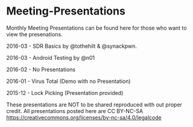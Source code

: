 # Meeting-Presentations

Monthly Meeting Presentations can be found here for those who want to view the presenations. 

2016-03 - SDR Basics by @tothehilt & @synackpwn.

2016-03 - Android Testing by @n01

2016-02 - No Presentations 

2016-01 - Virus Total (Demo with no Presentation) 

2015-12 - Lock Picking (Presentation provided)


These presentations are NOT to be shared reproduced with out proper credit. All presentations posted here are CC BY-NC-SA
https://creativecommons.org/licenses/by-nc-sa/4.0/legalcode

